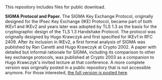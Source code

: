 This repository includes files for public download.

**SIGMA Protocol and Paper.** The SIGMA Key Exchange Protocol, originally designed for the IPsec Key Exchange (IKE) Protocol, became part of both IKEv1 and IKEv2 
and years later was adopted by TLS 1.3 as the basis for the cryptographic design of the TLS 1.3 Handshake Protocol. The protocol was originally designed by 
Hugo Krawczyk and first specified for IKEv1 in RFC 2409. After its inclusion in IKEv2, a first formal analysis of SIGMA was published by Ran Canetti 
and Hugo Krawczyk at Crypto 2002. A paper with detailed but informal rationale for SIGMA, including its comparison to other key exchange protocols, was
published at Crypto 2003 as a companion to Hugo Krawczyk's invited lecture at that conference. A more complete version was originally posted in a public 
repository that is not accessible anymore. For those interested, [the full version is posted here](https://github.com/hugokraw/Files/blob/main/SIGMA-AKE-full.pdf). 
